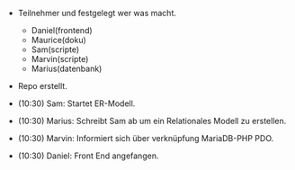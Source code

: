- Teilnehmer und festgelegt wer was macht.
    - Daniel(frontend)
    - Maurice(doku)
    - Sam(scripte)
    - Marvin(scripte)
    - Marius(datenbank)
- Repo erstellt.

- (10:30) Sam: Startet ER-Modell.
- (10:30) Marius: Schreibt Sam ab um ein Relationales Modell zu erstellen.
- (10:30) Marvin: Informiert sich über verknüpfung MariaDB-PHP PDO.
- (10:30) Daniel: Front End angefangen.

